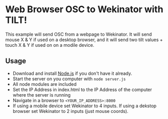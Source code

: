 # Web Browser OSC to Wekinator with TILT!
This example will send OSC from a webpage to Wekinator. It will send mouse X & Y if used on a desktop browser, and it will send two tilt values + touch X & Y if used on on a modile device.

## Usage

* Download and install [Node.js](https://nodejs.org/) if you don't have it already. 
* Start the server on you computer with `node server.js`
* All node modules are included
* Set the IP Address in index.html to the IP Address of the computer where the server is running
* Navigate in a browser to `<YOUR_IP_ADDRESS>:8000`
* If using a mobile device set Wekinator to 4 inputs. If using a dekstop browser set Wekinator to 2 inputs (just mouse coords).
